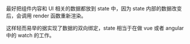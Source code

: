 最好把组件内容和 UI 相关的数据都放到 state 中，因为 state 内部的数据改变后，会调用 render 函数重新渲染。  

这样轻而易举的据实现了数据的双向绑定，state 相当于在做 vue 或者 angular 中的 watch 的工作。   
